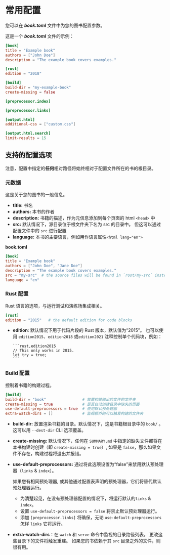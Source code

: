 # 常用配置

您可以在 ***book.toml*** 文件中为您的图书配置参数。

这是一个 ***book.toml*** 文件的示例：

```toml
[book]
title = "Example book"
authors = ["John Doe"]
description = "The example book covers examples."

[rust]
edition = "2018"

[build]
build-dir = "my-example-book"
create-missing = false

[preprocessor.index]

[preprocessor.links]

[output.html]
additional-css = ["custom.css"]

[output.html.search]
limit-results = 15
```

## 支持的配置选项

注意，配置中指定的**任何**相对路径将始终相对于配置文件所在的书的根目录。

### 元数据

这是关于您的图书的一般信息。

- **title:** 书名
- **authors:** 本书的作者
- **description:** 书籍的描述，作为元信息添加到每个页面的 html `<head>` 中
- **src:** 默认情况下，源目录位于根文件夹下名为 src 的目录中。 但这可以通过配置文件中的 `src` 进行配置
- **language:** 本书的主要语言，例如用作语言属性`<html lang="en">`

**book.toml**
```toml
[book]
title = "Example book"
authors = ["John Doe", "Jane Doe"]
description = "The example book covers examples."
src = "my-src"  # the source files will be found in `root/my-src` instead of `root/src`
language = "en"
```

### Rust 配置

Rust 语言的选项，与运行测试和演练场集成相关。

```toml
[rust]
edition = "2015"   # the default edition for code blocks
```

- **edition**: 默认情况下用于代码片段的 Rust 版本，默认值为“2015”。 也可以使用 `edition2015`、`edition2018` 或`edition2021` 注释控制单个代码块，例如：

  ~~~text
  ```rust,edition2015
  // This only works in 2015.
  let try = true;
  ```
  ~~~

### Build 配置

控制着书籍的构建过程。

```toml
[build]
build-dir = "book"                # 放置构建输出的文件的文件夹
create-missing = true             # 是否自动创建目录中缺失的页面
use-default-preprocessors = true  # 使用默认预处理器
extra-watch-dirs = []             # 监视额外的可以触发构建的文件夹
```


- **build-dir:** 放置渲染书籍的目录。默认情况下，这是书籍根目录中的 `book/` 。 这可以用 `--dest-dir` CLI 选项覆盖。
- **create-missing:** 默认情况下，任何在 `SUMMARY.md` 中指定的缺失文件都将在本书构建时创建（即 `create-missing = true`）, 如果是 `false`，那么如果文件不存在，构建过程将退出并报错。
- **use-default-preprocessors:** 通过将此选项设置为“false”来禁用默认预处理器（`links` &  `index`）。

   如果您有相同预处理器, 或其他通过配置表声明的预处理器，它们将替代默认预处理器运行。

   - 为清楚起见，在没有预处理器配置的情况下，将运行默认的`links` &  `index`。
   - 设置 `use-default-preprocessors = false` 将禁止默认预处理器运行。
   - 添加 `[preprocessor.links]` 将确保，无论 `use-default-preprocessors` 怎样 `links` 它将运行。
- **extra-watch-dirs**：在 `watch` 和 `serve` 命令中监视的目录路径列表。 更改这些目录下的文件将触发重建。 如果您的书依赖于其 `src` 目录之外的文件，则很有用。